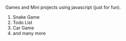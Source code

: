 Games and Mini projects using javascript (just for fun).
1. Snake Game
2. Todo List
3. Car Game
4. and many more
